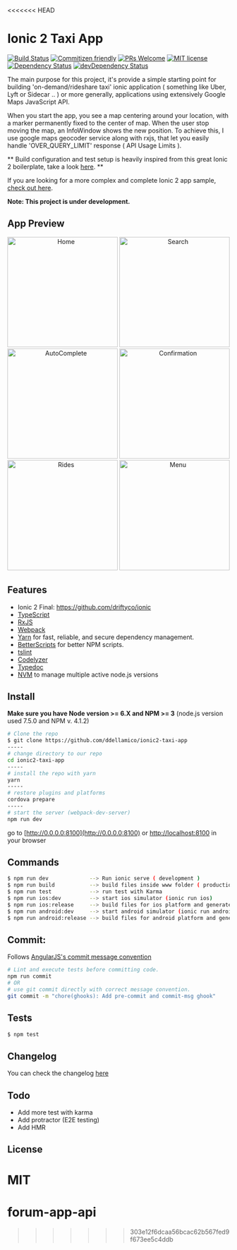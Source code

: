 <<<<<<< HEAD
# Ionic 2 Taxi App

[![Build Status](https://travis-ci.org/ddellamico/ionic2-taxi-app.svg?branch=master)](https://travis-ci.org/ddellamico/ionic2-taxi-app) [![Commitizen friendly](https://img.shields.io/badge/commitizen-friendly-brightgreen.svg?style=flat-square)](http://commitizen.github.io/cz-cli/) [![PRs Welcome](https://img.shields.io/badge/PRs-welcome-brightgreen.svg?style=flat-square)](http://makeapullrequest.com)
[![MIT license](http://img.shields.io/badge/license-MIT-brightgreen.svg)](http://opensource.org/licenses/MIT) [![Dependency Status](https://david-dm.org/ddellamico/ionic2-taxi-app.svg)](https://david-dm.org/ddellamico/ionic2-taxi-app) [![devDependency Status](https://david-dm.org/ddellamico/ionic2-taxi-app/dev-status.svg)](https://david-dm.org/ddellamico/ionic2-taxi-app#info=devDependencies)

The main purpose for this project, it's provide a simple starting point for building 'on-demand/rideshare taxi' ionic application ( something like Uber, Lyft or Sidecar .. ) or more generally, applications using extensively Google Maps JavaScript API. 

When you start the app, you see a map centering around your location, with a marker permanently fixed to the center of map. 
When the user stop moving the map, an InfoWindow shows the new position. To achieve this, I use google maps geocoder service along with rxjs, that let you easily handle 'OVER_QUERY_LIMIT' response ( API Usage Limits ).

** Build configuration and test setup is heavily inspired from this great Ionic 2 boilerplate, take a look [here](https://github.com/marcoturi/ionic2-boilerplate). ** 

If you are looking for a more complex and complete Ionic 2 app sample, [check out here](https://github.com/ddellamico/ionic-conference-app).

**Note: This project is under development.**

## App Preview

<p align="center">
  <img src="http://damiendev.com/images/1_Home.png" alt="Home" width="250">
  <img src="http://damiendev.com/images/2_Search.png" alt="Search" width="250">
  <img src="http://damiendev.com/images/3_AutoComplete.png" alt="AutoComplete" width="250">
  <img src="http://damiendev.com/images/4_Confirmation.png" alt="Confirmation" width="250">
  <img src="http://damiendev.com/images/5_Rides.png" alt="Rides" width="250">
  <img src="http://damiendev.com/images/6_Menu.png" alt="Menu" width="250">
</p>
  
## Features
  * Ionic 2 Final: <https://github.com/driftyco/ionic>
  * [TypeScript](http://www.typescriptlang.org/)
  * [RxJS](https://github.com/Reactive-Extensions/RxJS)
  * [Webpack](http://webpack.github.io/)
  * [Yarn](https://github.com/yarnpkg/yarn) for fast, reliable, and secure dependency management.
  * [BetterScripts](https://github.com/benoror/better-npm-run) for better NPM scripts.
  * [tslint](https://github.com/palantir/tslint)
  * [Codelyzer](https://github.com/mgechev/codelyzer)
  * [Typedoc](https://github.com/TypeStrong/typedoc)
  * [NVM](https://github.com/creationix/nvm) to manage multiple active node.js versions

## Install
  **Make sure you have Node version >= 6.X and NPM >= 3** (node.js version used 7.5.0 and NPM v. 4.1.2)
  
  ```bash
  # Clone the repo
  $ git clone https://github.com/ddellamico/ionic2-taxi-app
  -----
  # change directory to our repo
  cd ionic2-taxi-app
  -----
  # install the repo with yarn
  yarn
  -----
  # restore plugins and platforms
  cordova prepare
  -----
  # start the server (webpack-dev-server)
  npm run dev
  ```
  
  go to [http://0.0.0.0:8100](http://0.0.0.0:8100) or [http://localhost:8100](http://localhost:8100) in your browser
  
## Commands
  ```bash
  $ npm run dev             --> Run ionic serve ( development )
  $ npm run build           --> build files inside www folder ( production )
  $ npm run test            --> run test with Karma
  $ npm run ios:dev         --> start ios simulator (ionic run ios)
  $ npm run ios:release     --> build files for ios platform and generate xcodeproj (ionic build ios)
  $ npm run android:dev     --> start android simulator (ionic run android)
  $ npm run android:release --> build files for android platform and generate apk (ionic build android)
  ```
  
## Commit:
  
  Follows [AngularJS's commit message convention](https://github.com/angular/angular.js/blob/master/CONTRIBUTING.md#-git-commit-guidelines)
  ```sh
  # Lint and execute tests before committing code.
  npm run commit
  # OR
  # use git commit directly with correct message convention.
  git commit -m "chore(ghooks): Add pre-commit and commit-msg ghook"
  ```

## Tests

```sh
$ npm test
```
 
## Changelog

You can check the changelog [here](https://github.com/ddellamico/ionic2-taxi-app/blob/master/CHANGELOG.md)

## Todo

* Add more test with karma 
* Add protractor (E2E testing)
* Add HMR

## License

MIT
=======
# forum-app-api
>>>>>>> 303e12f6dcaa56bcac62b567fed9f673ee5c4ddb
